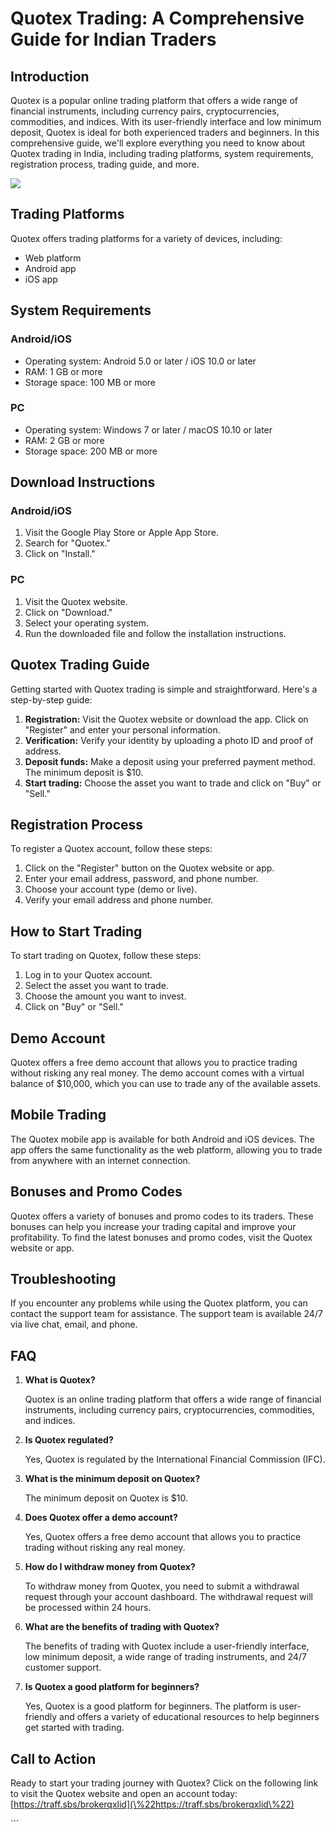 # Quotex Trading: A Comprehensive Guide for Indian Traders

## Introduction

Quotex is a popular online trading platform that offers a wide range of
financial instruments, including currency pairs, cryptocurrencies,
commodities, and indices. With its user-friendly interface and low
minimum deposit, Quotex is ideal for both experienced traders and
beginners. In this comprehensive guide, we\'ll explore everything you
need to know about Quotex trading in India, including trading platforms,
system requirements, registration process, trading guide, and more.

[![](https://static.quotex.io/files/4_en/300_250.jpg)](https://traff.sbs/brokerqxlid)

## Trading Platforms

Quotex offers trading platforms for a variety of devices, including:

-   Web platform
-   Android app
-   iOS app

## System Requirements

### Android/iOS

-   Operating system: Android 5.0 or later / iOS 10.0 or later
-   RAM: 1 GB or more
-   Storage space: 100 MB or more

### PC

-   Operating system: Windows 7 or later / macOS 10.10 or later
-   RAM: 2 GB or more
-   Storage space: 200 MB or more

## Download Instructions

### Android/iOS

1.  Visit the Google Play Store or Apple App Store.
2.  Search for "Quotex."
3.  Click on "Install."

### PC

1.  Visit the Quotex website.
2.  Click on "Download."
3.  Select your operating system.
4.  Run the downloaded file and follow the installation instructions.

## Quotex Trading Guide

Getting started with Quotex trading is simple and straightforward.
Here\'s a step-by-step guide:

1.  **Registration:** Visit the Quotex website or download the app.
    Click on "Register" and enter your personal information.
2.  **Verification:** Verify your identity by uploading a photo ID and
    proof of address.
3.  **Deposit funds:** Make a deposit using your preferred payment
    method. The minimum deposit is \$10.
4.  **Start trading:** Choose the asset you want to trade and click on
    "Buy" or "Sell."

## Registration Process

To register a Quotex account, follow these steps:

1.  Click on the "Register" button on the Quotex website or app.
2.  Enter your email address, password, and phone number.
3.  Choose your account type (demo or live).
4.  Verify your email address and phone number.

## How to Start Trading

To start trading on Quotex, follow these steps:

1.  Log in to your Quotex account.
2.  Select the asset you want to trade.
3.  Choose the amount you want to invest.
4.  Click on "Buy" or "Sell."

## Demo Account

Quotex offers a free demo account that allows you to practice trading
without risking any real money. The demo account comes with a virtual
balance of \$10,000, which you can use to trade any of the available
assets.

## Mobile Trading

The Quotex mobile app is available for both Android and iOS devices. The
app offers the same functionality as the web platform, allowing you to
trade from anywhere with an internet connection.

## Bonuses and Promo Codes

Quotex offers a variety of bonuses and promo codes to its traders. These
bonuses can help you increase your trading capital and improve your
profitability. To find the latest bonuses and promo codes, visit the
Quotex website or app.

## Troubleshooting

If you encounter any problems while using the Quotex platform, you can
contact the support team for assistance. The support team is available
24/7 via live chat, email, and phone.

## FAQ

1.  **What is Quotex?**

    Quotex is an online trading platform that offers a wide range of
    financial instruments, including currency pairs, cryptocurrencies,
    commodities, and indices.

2.  **Is Quotex regulated?**

    Yes, Quotex is regulated by the International Financial Commission
    (IFC).

3.  **What is the minimum deposit on Quotex?**

    The minimum deposit on Quotex is \$10.

4.  **Does Quotex offer a demo account?**

    Yes, Quotex offers a free demo account that allows you to practice
    trading without risking any real money.

5.  **How do I withdraw money from Quotex?**

    To withdraw money from Quotex, you need to submit a withdrawal
    request through your account dashboard. The withdrawal request will
    be processed within 24 hours.

6.  **What are the benefits of trading with Quotex?**

    The benefits of trading with Quotex include a user-friendly
    interface, low minimum deposit, a wide range of trading instruments,
    and 24/7 customer support.

7.  **Is Quotex a good platform for beginners?**

    Yes, Quotex is a good platform for beginners. The platform is
    user-friendly and offers a variety of educational resources to help
    beginners get started with trading.

## Call to Action

Ready to start your trading journey with Quotex? Click on the following
link to visit the Quotex website and open an account today:
[https://traff.sbs/brokerqxlid](\%22https://traff.sbs/brokerqxlid\%22)

\`\`\`

